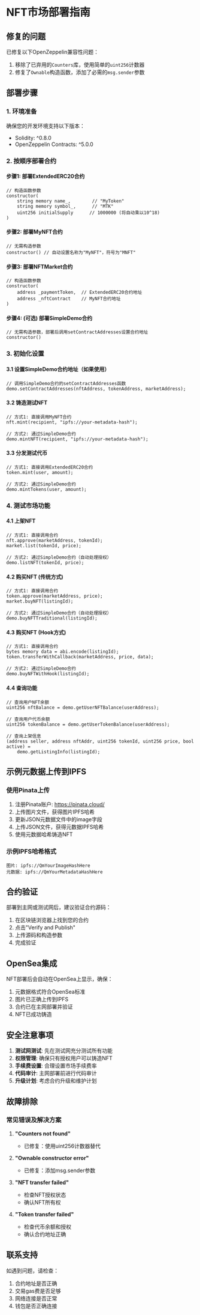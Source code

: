 # NFT市场部署指南

## 修复的问题

已修复以下OpenZeppelin兼容性问题：
1. 移除了已弃用的`Counters`库，使用简单的`uint256`计数器
2. 修复了`Ownable`构造函数，添加了必需的`msg.sender`参数

## 部署步骤

### 1. 环境准备

确保您的开发环境支持以下版本：
- Solidity: ^0.8.0
- OpenZeppelin Contracts: ^5.0.0

### 2. 按顺序部署合约

#### 步骤1: 部署ExtendedERC20合约
```solidity
// 构造函数参数
constructor(
    string memory name_,        // "MyToken"
    string memory symbol_,      // "MTK"
    uint256 initialSupply      // 1000000 (将自动乘以10^18)
)
```

#### 步骤2: 部署MyNFT合约
```solidity
// 无需构造参数
constructor() // 自动设置名称为"MyNFT"，符号为"MNFT"
```

#### 步骤3: 部署NFTMarket合约
```solidity
// 构造函数参数
constructor(
    address _paymentToken,  // ExtendedERC20合约地址
    address _nftContract    // MyNFT合约地址
)
```

#### 步骤4: (可选) 部署SimpleDemo合约
```solidity
// 无需构造参数，部署后调用setContractAddresses设置合约地址
constructor()
```

### 3. 初始化设置

#### 3.1 设置SimpleDemo合约地址（如果使用）
```solidity
// 调用SimpleDemo合约的setContractAddresses函数
demo.setContractAddresses(nftAddress, tokenAddress, marketAddress);
```

#### 3.2 铸造测试NFT
```solidity
// 方式1: 直接调用MyNFT合约
nft.mint(recipient, "ipfs://your-metadata-hash");

// 方式2: 通过SimpleDemo合约
demo.mintNFT(recipient, "ipfs://your-metadata-hash");
```

#### 3.3 分发测试代币
```solidity
// 方式1: 直接调用ExtendedERC20合约
token.mint(user, amount);

// 方式2: 通过SimpleDemo合约
demo.mintTokens(user, amount);
```

### 4. 测试市场功能

#### 4.1 上架NFT
```solidity
// 方式1: 直接调用合约
nft.approve(marketAddress, tokenId);
market.list(tokenId, price);

// 方式2: 通过SimpleDemo合约（自动处理授权）
demo.listNFT(tokenId, price);
```

#### 4.2 购买NFT (传统方式)
```solidity
// 方式1: 直接调用合约
token.approve(marketAddress, price);
market.buyNFT(listingId);

// 方式2: 通过SimpleDemo合约（自动处理授权）
demo.buyNFTTraditional(listingId);
```

#### 4.3 购买NFT (Hook方式)
```solidity
// 方式1: 直接调用合约
bytes memory data = abi.encode(listingId);
token.transferWithCallback(marketAddress, price, data);

// 方式2: 通过SimpleDemo合约
demo.buyNFTWithHook(listingId);
```

#### 4.4 查询功能
```solidity
// 查询用户NFT余额
uint256 nftBalance = demo.getUserNFTBalance(userAddress);

// 查询用户代币余额
uint256 tokenBalance = demo.getUserTokenBalance(userAddress);

// 查询上架信息
(address seller, address nftAddr, uint256 tokenId, uint256 price, bool active) =
    demo.getListingInfo(listingId);
```

## 示例元数据上传到IPFS

### 使用Pinata上传

1. 注册Pinata账户: https://pinata.cloud/
2. 上传图片文件，获得图片IPFS哈希
3. 更新JSON元数据文件中的image字段
4. 上传JSON文件，获得元数据IPFS哈希
5. 使用元数据哈希铸造NFT

### 示例IPFS哈希格式
```
图片: ipfs://QmYourImageHashHere
元数据: ipfs://QmYourMetadataHashHere
```

## 合约验证

部署到主网或测试网后，建议验证合约源码：

1. 在区块链浏览器上找到您的合约
2. 点击"Verify and Publish"
3. 上传源码和构造参数
4. 完成验证

## OpenSea集成

NFT部署后会自动在OpenSea上显示，确保：

1. 元数据格式符合OpenSea标准
2. 图片已正确上传到IPFS
3. 合约已在主网部署并验证
4. NFT已成功铸造

## 安全注意事项

1. **测试网测试**: 先在测试网充分测试所有功能
2. **权限管理**: 确保只有授权用户可以铸造NFT
3. **手续费设置**: 合理设置市场手续费率
4. **代码审计**: 主网部署前进行代码审计
5. **升级计划**: 考虑合约升级和维护计划

## 故障排除

### 常见错误及解决方案

1. **"Counters not found"**
   - 已修复：使用uint256计数器替代

2. **"Ownable constructor error"**
   - 已修复：添加msg.sender参数

3. **"NFT transfer failed"**
   - 检查NFT授权状态
   - 确认NFT所有权

4. **"Token transfer failed"**
   - 检查代币余额和授权
   - 确认合约地址正确

## 联系支持

如遇到问题，请检查：
1. 合约地址是否正确
2. 交易gas费是否足够
3. 网络连接是否正常
4. 钱包是否正确连接
